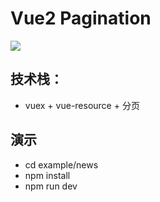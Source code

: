 # Vue2 Pagination

![](https://github.com/Away0x/vue2-pagination/blob/master/demo.gif)

## 技术栈：
- vuex + vue-resource + 分页

## 演示
- cd example/news
- npm install
- npm run dev
